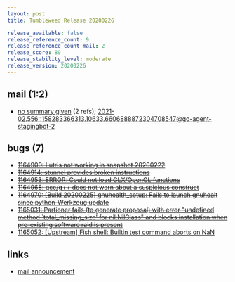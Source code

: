 ```yaml
---
layout: post
title: Tumbleweed Release 20200226

release_available: false
release_reference_count: 9
release_reference_count_mail: 2
release_score: 89
release_stability_level: moderate
release_version: 20200226
---
```


## mail (1:2)

- [no summary given](https://lists.opensuse.org/archives/list/factory@lists.opensuse.org/thread/MCPPTVBV2AL2RESRB6PRYX36CWMUIUFY) (2 refs); [2021-02.556::<158283366313.10633.6606888872304708547@go-agent-stagingbot-2>](https://lists.opensuse.org/archives/list/factory@lists.opensuse.org/thread/MCPPTVBV2AL2RESRB6PRYX36CWMUIUFY)

## bugs (7)

<!--more-->

- ~~[1164909: Lutris  not working in snapshot 20200222](https://bugzilla.opensuse.org/show_bug.cgi?id=1164909)~~
- ~~[1164914: stunnel provides broken instructions](https://bugzilla.opensuse.org/show_bug.cgi?id=1164914)~~
- ~~[1164953: ERROR: Could not load GLX/OpenGL functions](https://bugzilla.opensuse.org/show_bug.cgi?id=1164953)~~
- ~~[1164968: gcc/g++ does not warn about a suspicious construct](https://bugzilla.opensuse.org/show_bug.cgi?id=1164968)~~
- ~~[1164970: \[Build 20200225\] gnuhealth_setup: Fails to launch gnuhealt since python-Werkzeug update](https://bugzilla.opensuse.org/show_bug.cgi?id=1164970)~~
- ~~[1165031: Partioner fails (to generate proposal) with error "undefined method `total_missing_size' for nil:NilClass" and blocks installation when pre-existing software raid is present](https://bugzilla.opensuse.org/show_bug.cgi?id=1165031)~~
- [1165052: \[Upstream\] Fish shell: Builtin test command aborts on NaN](https://bugzilla.opensuse.org/show_bug.cgi?id=1165052)



## links

- [mail announcement](https://lists.opensuse.org/archives/list/factory@lists.opensuse.org/thread/MCPPTVBV2AL2RESRB6PRYX36CWMUIUFY)
